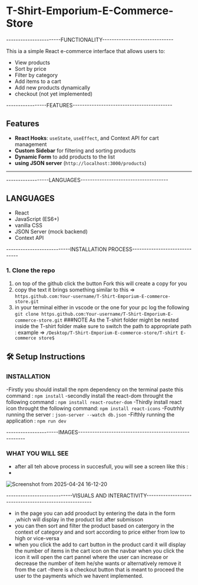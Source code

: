 # T-Shirt-Emporium-E-Commerce-Store
-----------------------FUNCTIONALITY------------------------------

This ia a  simple React e-commerce interface that allows users to:
- View products
- Sort by price
- Filter by category
- Add items to a cart
- Add new products dynamically
- checkout (not yet implemented)

-----------------FEATURES------------------------------------------

##  Features

- **React Hooks**: `useState`, `useEffect`, and Context API for cart management
- **Custom Sidebar** for filtering and sorting products
- **Dynamic Form** to add products to the list
- **using JSON server** (`http://localhost:3000/products`)

---------------------------------------------------------------------
------------------LANGUAGES-------------------------------------
## LANGUAGES

- React
- JavaScript (ES6+)
- vanilla CSS 
- JSON Server (mock backend)
- Context API

---------------------------INSTALLATION PROCESS------------------------------

### 1. Clone the repo
1. on top of the github click the button Fork this will create a copy for you
2. copy the text it brings something similar to this => ```https.github.com:Your-username/T-Shirt-Emporium-E-commerce-store.git```
3. in your terminal either in vscode or the one for your pc log the following ```git clone https.github.com:Your-username/T-Shirt-Emporium-E-commerce-store.git```
   ###NOTE
   As the  T-shirt folder might be nested inside the T-shirt folder make sure to switch the path to appropriate path :
    example => ```/Desktop/T-Shirt-Emporium-E-commerce-store/T-shirt E-commerce store$ ```

## 🛠️ Setup Instructions
### INSTALLATION 
-Firstly you should install the npm dependency on the terminal paste this command :
``npm install``
-secondly install the react-dom throught the following command :
```npm install react-router-dom```
-Thirdly install react icon throught the following command:
```npm install react-icons```
-Foutrhly running the server :
```json-server --watch db.json```
-Fifthly running the application :
```npm run dev```

----------------------IMAGES-------------------------------------------------------
### WHAT YOU WILL SEE
- after all teh above process in succesfull, you will see a screen like this :
- 













![Screenshot from 2025-04-24 16-12-20](https://github.com/user-attachments/assets/f99aeca8-28fb-4576-a4cd-235c52805541)

----------------------------VISUALS AND INTERACTIVITY-------------------------------------------------------
- in the page you can add prooduct by entering the data in the form ,which will display in the product list after submisson 
- you can then sort and filter the product based on catergory in the context of category and and sort according to price either from low to high or vice-versa
- when you click the add to cart button in the product card it will display the number of items in the cart icon on the navbar when you click the icon it will open the cart pannel where the user can increase or decrease the number of item he/she wants or alternatively remove it from the cart 
-there is a checkout button that is meant to proceed the user to the payments which we havent implemented. 

